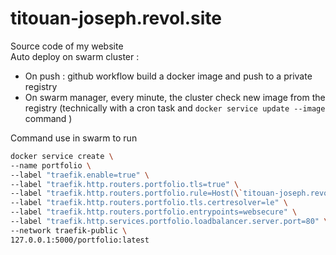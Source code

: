 # titouan-joseph.revol.site

Source code of my website  
Auto deploy on swarm cluster :
 - On push : github workflow build a docker image and push to a private registry
 - On swarm manager, every minute, the cluster check new image from the registry (technically with a cron task and `docker service update --image ` command )

Command use in swarm to run
```bash
docker service create \
--name portfolio \
--label "traefik.enable=true" \
--label "traefik.http.routers.portfolio.tls=true" \
--label "traefik.http.routers.portfolio.rule=Host(\`titouan-joseph.revol.site\`) || Host(\`www.titouan-joseph.revol.site\`)" \
--label "traefik.http.routers.portfolio.tls.certresolver=le" \
--label "traefik.http.routers.portfolio.entrypoints=websecure" \
--label "traefik.http.services.portfolio.loadbalancer.server.port=80" \
--network traefik-public \
127.0.0.1:5000/portfolio:latest
```